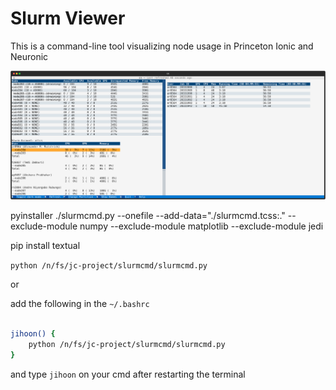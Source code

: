 # Slurm Viewer

This is a command-line tool visualizing node usage in Princeton Ionic and Neuronic


<picture>
  <img src="./docs/screenshot.svg">
</picture>

 pyinstaller ./slurmcmd.py --onefile --add-data="./slurmcmd.tcss:." --exclude-module numpy --exclude-module matplotlib --exclude-module jedi


pip install textual

`python /n/fs/jc-project/slurmcmd/slurmcmd.py`

or 

add the following in the `~/.bashrc`

```bash

jihoon() {
    python /n/fs/jc-project/slurmcmd/slurmcmd.py
}

```

and type `jihoon` on your cmd after restarting the terminal

